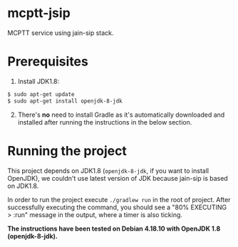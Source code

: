 # mcptt-jsip
MCPTT service using jain-sip stack.

# Prerequisites
1. Install JDK1.8:
```sh
$ sudo apt-get update
$ sudo apt-get install openjdk-8-jdk
```
2. There's **no** need to install Gradle as it's automatically downloaded and installed after running the instructions in the below section.

# Running the project
This project depends on JDK1.8 (`openjdk-8-jdk`, if you want to install OpenJDK), we couldn't use latest version of JDK because jain-sip is based on JDK1.8.

In order to run the project execute `./gradlew run` in the root of project. After successfully executing the command, you should see a "80% EXECUTING > :run" message in the output, where a timer is also ticking.

**The instructions have been tested on Debian 4.18.10 with OpenJDK 1.8 (openjdk-8-jdk).**
